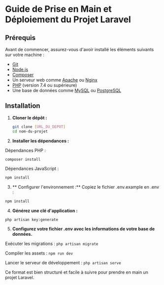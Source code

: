 # Guide de Prise en Main et Déploiement du Projet Laravel

## Prérequis

Avant de commencer, assurez-vous d'avoir installé les éléments suivants sur votre machine :

- [Git](https://git-scm.com/)
- [Node.js](https://nodejs.org/)
- [Composer](https://getcomposer.org/)
- Un serveur web comme [Apache](https://httpd.apache.org/) ou [Nginx](https://www.nginx.com/)
- [PHP](https://www.php.net/) (version 7.4 ou supérieure)
- Une base de données comme [MySQL](https://www.mysql.com/) ou [PostgreSQL](https://www.postgresql.org/)

## Installation

1. **Cloner le dépôt :**

   ```bash
   git clone [URL_DU_DEPOT]
   cd nom-du-projet
   
2. **Installer les dépendances :**

Dépendances PHP :
   ```bash
composer install
```

Dépendances JavaScript :

   ```bash
npm install
```
3. ** Configurer l'environnement :**
Copiez le fichier .env.example en .env :
  ```bash
npm install
```

4. **Générez une clé d'application :**

```
php artisan key:generate
 ```

5. **Configurez votre fichier .env avec les informations de votre base de données.**

Exécuter les migrations :
```php artisan migrate```

Compiler les assets :
```npm run dev```

Lancer le serveur de développement :
```php artisan serve```

Ce format est bien structuré et facile à suivre pour prendre en main un projet Laravel.
